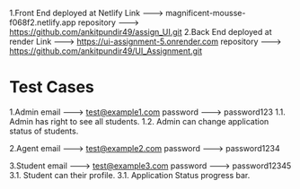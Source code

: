 1.Front End deployed at Netlify
  Link       --->  magnificent-mousse-f068f2.netlify.app
  repository --->  https://github.com/ankitpundir49/assign_UI.git
2.Back End deployed at render
  Link       --->  https://ui-assignment-5.onrender.com
  repository --->  https://github.com/ankitpundir49/UI_Assignment.git

# Test Cases
  1.Admin
    email    ---> test@example1.com
    password ---> password123
    1.1. Admin has right to see all students.
    1.2. Admin can change application status of students.

  2.Agent
    email    ---> test@example2.com
    password ---> password1234

  3.Student
    email    ---> test@example3.com
    password ---> password12345
    3.1. Student can their profile.
    3.1. Application Status progress bar.
  

